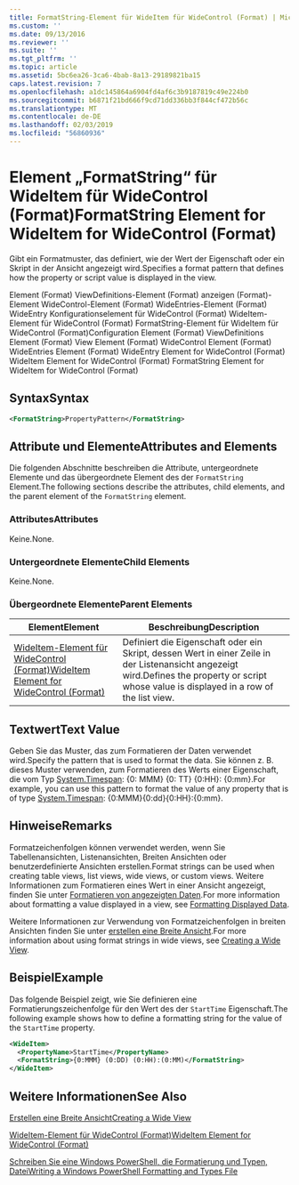 ```yaml
---
title: FormatString-Element für WideItem für WideControl (Format) | Microsoft-Dokumentation
ms.custom: ''
ms.date: 09/13/2016
ms.reviewer: ''
ms.suite: ''
ms.tgt_pltfrm: ''
ms.topic: article
ms.assetid: 5bc6ea26-3ca6-4bab-8a13-29189821ba15
caps.latest.revision: 7
ms.openlocfilehash: a1dc145864a6904fd4af6c3b9187819c49e224b0
ms.sourcegitcommit: b6871f21bd666f9cd71dd336bb3f844cf472b56c
ms.translationtype: MT
ms.contentlocale: de-DE
ms.lasthandoff: 02/03/2019
ms.locfileid: "56860936"
---
```

# <a name="formatstring-element-for-wideitem-for-widecontrol-format"></a><span data-ttu-id="e3c6d-102">Element „FormatString“ für WideItem für WideControl (Format)</span><span class="sxs-lookup"><span data-stu-id="e3c6d-102">FormatString Element for WideItem for WideControl (Format)</span></span>

<span data-ttu-id="e3c6d-103">Gibt ein Formatmuster, das definiert, wie der Wert der Eigenschaft oder ein Skript in der Ansicht angezeigt wird.</span><span class="sxs-lookup"><span data-stu-id="e3c6d-103">Specifies a format pattern that defines how the property or script value is displayed in the view.</span></span>

<span data-ttu-id="e3c6d-104">Element (Format) ViewDefinitions-Element (Format) anzeigen (Format)-Element WideControl-Element (Format) WideEntries-Element (Format) WideEntry Konfigurationselement für WideControl (Format) WideItem-Element für WideControl (Format) FormatString-Element für WideItem für WideControl (Format)</span><span class="sxs-lookup"><span data-stu-id="e3c6d-104">Configuration Element (Format) ViewDefinitions Element (Format) View Element (Format) WideControl Element (Format) WideEntries Element (Format) WideEntry Element for WideControl (Format) WideItem Element for WideControl (Format) FormatString Element for WideItem for WideControl (Format)</span></span>

## <a name="syntax"></a><span data-ttu-id="e3c6d-105">Syntax</span><span class="sxs-lookup"><span data-stu-id="e3c6d-105">Syntax</span></span>

```xml
<FormatString>PropertyPattern</FormatString>
```

## <a name="attributes-and-elements"></a><span data-ttu-id="e3c6d-106">Attribute und Elemente</span><span class="sxs-lookup"><span data-stu-id="e3c6d-106">Attributes and Elements</span></span>

<span data-ttu-id="e3c6d-107">Die folgenden Abschnitte beschreiben die Attribute, untergeordnete Elemente und das übergeordnete Element des der `FormatString` Element.</span><span class="sxs-lookup"><span data-stu-id="e3c6d-107">The following sections describe the attributes, child elements, and the parent element of the `FormatString` element.</span></span>

### <a name="attributes"></a><span data-ttu-id="e3c6d-108">Attributes</span><span class="sxs-lookup"><span data-stu-id="e3c6d-108">Attributes</span></span>

<span data-ttu-id="e3c6d-109">Keine.</span><span class="sxs-lookup"><span data-stu-id="e3c6d-109">None.</span></span>

### <a name="child-elements"></a><span data-ttu-id="e3c6d-110">Untergeordnete Elemente</span><span class="sxs-lookup"><span data-stu-id="e3c6d-110">Child Elements</span></span>

<span data-ttu-id="e3c6d-111">Keine.</span><span class="sxs-lookup"><span data-stu-id="e3c6d-111">None.</span></span>

### <a name="parent-elements"></a><span data-ttu-id="e3c6d-112">Übergeordnete Elemente</span><span class="sxs-lookup"><span data-stu-id="e3c6d-112">Parent Elements</span></span>

|<span data-ttu-id="e3c6d-113">Element</span><span class="sxs-lookup"><span data-stu-id="e3c6d-113">Element</span></span>|<span data-ttu-id="e3c6d-114">Beschreibung</span><span class="sxs-lookup"><span data-stu-id="e3c6d-114">Description</span></span>|
|-------------|-----------------|
|[<span data-ttu-id="e3c6d-115">WideItem-Element für WideControl (Format)</span><span class="sxs-lookup"><span data-stu-id="e3c6d-115">WideItem Element for WideControl (Format)</span></span>](./wideitem-element-for-widecontrol-format.md)|<span data-ttu-id="e3c6d-116">Definiert die Eigenschaft oder ein Skript, dessen Wert in einer Zeile in der Listenansicht angezeigt wird.</span><span class="sxs-lookup"><span data-stu-id="e3c6d-116">Defines the property or script whose value is displayed in a row of the list view.</span></span>|

## <a name="text-value"></a><span data-ttu-id="e3c6d-117">Textwert</span><span class="sxs-lookup"><span data-stu-id="e3c6d-117">Text Value</span></span>

<span data-ttu-id="e3c6d-118">Geben Sie das Muster, das zum Formatieren der Daten verwendet wird.</span><span class="sxs-lookup"><span data-stu-id="e3c6d-118">Specify the pattern that is used to format the data.</span></span> <span data-ttu-id="e3c6d-119">Sie können z. B. dieses Muster verwenden, zum Formatieren des Werts einer Eigenschaft, die vom Typ [System.Timespan](/dotnet/api/System.TimeSpan): {0: MMM} {0: TT} {0:HH}: {0:mm}.</span><span class="sxs-lookup"><span data-stu-id="e3c6d-119">For example, you can use this pattern to format the value of any property that is of type [System.Timespan](/dotnet/api/System.TimeSpan): {0:MMM}{0:dd}{0:HH}:{0:mm}.</span></span>

## <a name="remarks"></a><span data-ttu-id="e3c6d-120">Hinweise</span><span class="sxs-lookup"><span data-stu-id="e3c6d-120">Remarks</span></span>

<span data-ttu-id="e3c6d-121">Formatzeichenfolgen können verwendet werden, wenn Sie Tabellenansichten, Listenansichten, Breiten Ansichten oder benutzerdefinierte Ansichten erstellen.</span><span class="sxs-lookup"><span data-stu-id="e3c6d-121">Format strings can be used when creating table views, list views, wide views, or custom views.</span></span> <span data-ttu-id="e3c6d-122">Weitere Informationen zum Formatieren eines Wert in einer Ansicht angezeigt, finden Sie unter [Formatieren von angezeigten Daten](./formatting-displayed-data.md).</span><span class="sxs-lookup"><span data-stu-id="e3c6d-122">For more information about formatting a value displayed in a view, see [Formatting Displayed Data](./formatting-displayed-data.md).</span></span>

<span data-ttu-id="e3c6d-123">Weitere Informationen zur Verwendung von Formatzeichenfolgen in breiten Ansichten finden Sie unter [erstellen eine Breite Ansicht](./creating-a-wide-view.md).</span><span class="sxs-lookup"><span data-stu-id="e3c6d-123">For more information about using format strings in wide views, see [Creating a Wide View](./creating-a-wide-view.md).</span></span>

## <a name="example"></a><span data-ttu-id="e3c6d-124">Beispiel</span><span class="sxs-lookup"><span data-stu-id="e3c6d-124">Example</span></span>

<span data-ttu-id="e3c6d-125">Das folgende Beispiel zeigt, wie Sie definieren eine Formatierungszeichenfolge für den Wert des der `StartTime` Eigenschaft.</span><span class="sxs-lookup"><span data-stu-id="e3c6d-125">The following example shows how to define a formatting string for the value of the `StartTime` property.</span></span>

```xml
<WideItem>
  <PropertyName>StartTime</PropertyName>
  <FormatString>{0:MMM} (0:DD) (0:HH):(0:MM)</FormatString>
</WideItem>
```

## <a name="see-also"></a><span data-ttu-id="e3c6d-126">Weitere Informationen</span><span class="sxs-lookup"><span data-stu-id="e3c6d-126">See Also</span></span>

[<span data-ttu-id="e3c6d-127">Erstellen eine Breite Ansicht</span><span class="sxs-lookup"><span data-stu-id="e3c6d-127">Creating a Wide View</span></span>](./creating-a-wide-view.md)

[<span data-ttu-id="e3c6d-128">WideItem-Element für WideControl (Format)</span><span class="sxs-lookup"><span data-stu-id="e3c6d-128">WideItem Element for WideControl (Format)</span></span>](./wideitem-element-for-widecontrol-format.md)

[<span data-ttu-id="e3c6d-129">Schreiben Sie eine Windows PowerShell, die Formatierung und Typen, Datei</span><span class="sxs-lookup"><span data-stu-id="e3c6d-129">Writing a Windows PowerShell Formatting and Types File</span></span>](./writing-a-powershell-formatting-file.md)
